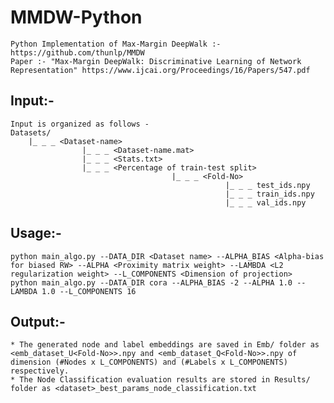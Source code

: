 # MMDW-Python
    Python Implementation of Max-Margin DeepWalk :- https://github.com/thunlp/MMDW
    Paper :- "Max-Margin DeepWalk: Discriminative Learning of Network Representation" https://www.ijcai.org/Proceedings/16/Papers/547.pdf

## Input:- 
    Input is organized as follows -
    Datasets/
        |_ _ _ <Dataset-name>
                    |_ _ _ <Dataset-name.mat>
                    |_ _ _ <Stats.txt>
                    |_ _ _ <Percentage of train-test split>
                                        |_ _ _ <Fold-No>
                                                    |_ _ _ test_ids.npy
                                                    |_ _ _ train_ids.npy
                                                    |_ _ _ val_ids.npy
## Usage:-
    python main_algo.py --DATA_DIR <Dataset name> --ALPHA_BIAS <Alpha-bias for biased RW> --ALPHA <Proximity matrix weight> --LAMBDA <L2 regularization weight> --L_COMPONENTS <Dimension of projection>                
    python main_algo.py --DATA_DIR cora --ALPHA_BIAS -2 --ALPHA 1.0 --LAMBDA 1.0 --L_COMPONENTS 16
    
## Output:-
    * The generated node and label embeddings are saved in Emb/ folder as <emb_dataset_U<Fold-No>>.npy and <emb_dataset_Q<Fold-No>>.npy of dimension (#Nodes x L_COMPONENTS) and (#Labels x L_COMPONENTS) respectively.   
    * The Node Classification evaluation results are stored in Results/ folder as <dataset>_best_params_node_classification.txt
